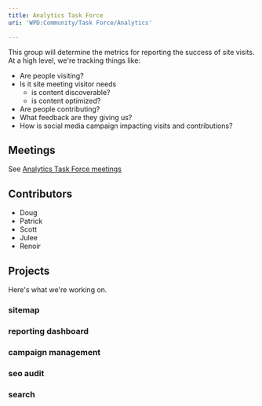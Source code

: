 ```yaml
---
title: Analytics Task Force
uri: 'WPD:Community/Task Force/Analytics'

---
```

This group will determine the metrics for reporting the success of site visits. At a high level, we're tracking things like:

-   Are people visiting?
-   Is it site meeting visitor needs
    -   is content discoverable?
    -   is content optimized?
-   Are people contributing?
-   What feedback are they giving us?
-   How is social media campaign impacting visits and contributions?

## <span>Meetings</span>

See [Analytics Task Force meetings](/WPD:Community/Meetings/Analytics)

## <span>Contributors</span>

-   Doug
-   Patrick
-   Scott
-   Julee
-   Renoir

## <span>Projects</span>

Here's what we're working on.

### <span>sitemap</span>

### <span>reporting dashboard</span>

### <span>campaign management</span>

### <span>seo audit</span>

### <span>search</span>